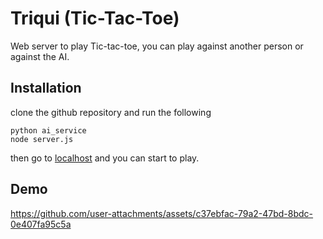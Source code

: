 # Triqui (Tic-Tac-Toe)

Web server to play Tic-tac-toe, you can play against another person or against the AI.

## Installation

clone the github repository and run the following

```
python ai_service
node server.js
```

then go to [localhost](http://localhost:3000) and you can start to play.

## Demo

https://github.com/user-attachments/assets/c37ebfac-79a2-47bd-8bdc-0e407fa95c5a

